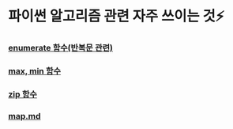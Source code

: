 # 파이썬 알고리즘 관련 자주 쓰이는 것⚡

### [enumerate 함수(반복문 관련)](enumerate.md)

### [max, min 함수](max_min.md)

### [zip 함수](zip.md)

### [map.md](map.md)
